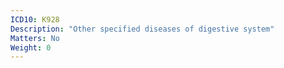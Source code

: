 ```yaml
---
ICD10: K928
Description: "Other specified diseases of digestive system"
Matters: No
Weight: 0
---
```

